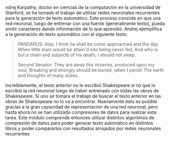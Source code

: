ndrej Karpathy, doctor en ciencias de la computación en la universidad de Stanford, se ha tomado el trabajo de utilizar redes neuronales recurrentes para la generación de texto automático. Este proceso consiste en que una red neuronal, luego de entrenar con una fuente (generalmente texto), pueda emitir caracteres dando información de lo que aprendió.
Andrej ejemplifica a la generación de texto automático con el siguiente texto:


>PANDARUS:
>Alas, I think he shall be come approached and the day
>When little srain would be attain'd into being never fed,
>And who is but a chain and subjects of his death,
>I should not sleep.
>
>Second Senator:
>They are away this miseries, produced upon my soul,
>Breaking and strongly should be buried, when I perish
>The earth and thoughts of many states.


Increíblemente, el texto anterior no lo escribió Shakespeare si no que lo escribió la red neuronal luego de haber entrenado con todas las obras de Shakespeare. Si uno se tomara el trabajo de buscar el texto anterior en las obras de Shakespeare no lo va a encontrar.
Nuevamente ésto es posible gracias a la gran capacidad de representación de una red neuronal, pero hasta ahora no se han utilizado compresores de datos para realizar esta tarea. Este módulo comprende entonces utilizar distintos algoritmos de compresión de datos para poder generar texto automático en distintos libros y poder compararlos con resultados arrojados por redes neuronales recurrentes
